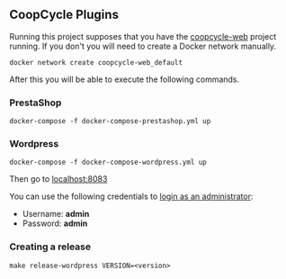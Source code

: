CoopCycle Plugins
-----------------

Running this project supposes that you have the [coopcycle-web](https://github.com/coopcycle/coopcycle-web) project running. If you don't you will need to create a Docker network manually.

```
docker network create coopcycle-web_default 
```

After this you will be able to execute the following commands.

### PrestaShop

```
docker-compose -f docker-compose-prestashop.yml up
```

### Wordpress

```
docker-compose -f docker-compose-wordpress.yml up
```

Then go to [localhost:8083](http://localhost:8083)

You can use the following credentials to [login as an administrator](http://localhost:8083/wp-admin):

- Username: **admin**
- Password: **admin**

### Creating a release

```
make release-wordpress VERSION=<version>
```
